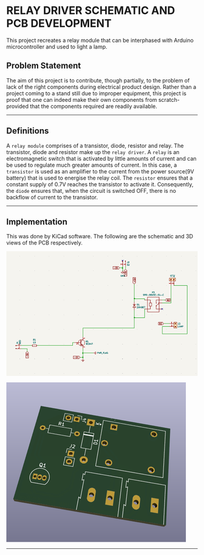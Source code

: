 
# RELAY DRIVER SCHEMATIC AND PCB DEVELOPMENT

This project recreates a relay module that can be interphased with Arduino microcontroller and used to light a lamp.

## Problem Statement

The aim of this project is to contribute, though partially, to the problem of lack of the right components during electrical product design. Rather than a project coming to a stand still due to improper equipment, this project is proof that one can indeed make their own components from scratch- provided that the components required are readily available.

---
## Definitions

A `relay module` comprises of a transistor, diode, resistor and relay. The transistor, diode and resistor make up the `relay driver`.
A `relay` is an electromagnetic switch that is activated by little amounts of current and can be used to regulate much greater amounts of current. In this case, a `transistor` is used as an amplifier to the current from the power source(9V battery) that is used to energise the relay coil. The `resistor` ensures that a constant supply of 0.7V reaches the transistor to activate it. Consequently, the `diode` ensures that, when the circuit is switched OFF, there is no backflow of current to the transistor. 

---
## Implementation
This was done by KiCad software. The following are the schematic and 3D views of the PCB respectively.

![PCB SCHEMATIC CAPTURE](https://github.com/KaburaJ/PCB-DEVELOPMENT/blob/main/images/PCB%20DEVELOPMENT/PCB%20SCHEMATIC%20CAPTURE.PNG)

![PCB 3D VIEW](https://github.com/KaburaJ/PCB-DEVELOPMENT/blob/main/PCB%203D%20VIEW.PNG)

---


